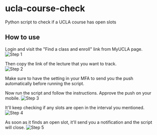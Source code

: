 # ucla-course-check
Python script to check if a UCLA course has open slots

## How to use

Login and visit the "Find a class and enroll" link from MyUCLA page.  
![Step 1](https://i.ibb.co/ZcTxsRS/Screenshot-2021-11-15-at-6-08-36-PM.png)

Then copy the link of the lecture that you want to track.  
![Step 2](https://i.ibb.co/DYF7k5R/Screenshot-2021-11-15-at-6-10-46-PM.png)

Make sure to have the setting in your MFA to send you the push automatically before running the script.

Now run the script and follow the instructions. Approve the push on your mobile.
![Step 3](https://i.ibb.co/t38L4kf/Screenshot-2021-11-15-at-6-15-35-PM.png)

It'll keep checking if any slots are open in the interval you mentioned.
![Step 4](https://i.ibb.co/vHRhsgL/Screenshot-2021-11-15-at-7-30-30-PM.png)

As soon as it finds an open slot, it'll send you a notification and the script will close.
![Step 5](https://i.ibb.co/h9X6Hd1/Screenshot-2021-11-15-at-6-19-42-PM.png)
